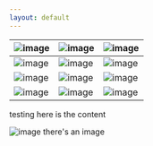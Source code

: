 ```yaml
---
layout: default
---
```


| ![image](http://danaamundsen.site44.com/images/portfolio1/thumbnails/birdies.png "test") | ![image](http://danaamundsen.site44.com/images/portfolio1/thumbnails/catbutts.png "test") | ![image](http://danaamundsen.site44.com/images/portfolio1/thumbnails/concert_fits.png "test") |
| --- | --- | --- |
| ![image](http://danaamundsen.site44.com/images/portfolio1/thumbnails/fish.png "test") | ![image](http://danaamundsen.site44.com/images/portfolio1/thumbnails/hospitality.png "test") | ![image](http://danaamundsen.site44.com/images/portfolio1/thumbnails/jen.png "test") |
| ![image](http://danaamundsen.site44.com/images/portfolio1/thumbnails/jurdan.png "test") | ![image](http://danaamundsen.site44.com/images/portfolio1/thumbnails/loyal_knight.png "test") | ![image](http://danaamundsen.site44.com/images/portfolio1/thumbnails/trio.png "test") |
| ![image](http://danaamundsen.site44.com/images/portfolio1/thumbnails/waitercat.png "test") | ![image](http://danaamundsen.site44.com/images/portfolio1/thumbnails/wwx.png "test") | ![image](http://danaamundsen.site44.com/images/portfolio1/thumbnails/pip_and_maus.png "test") | ![image](http://danaamundsen.site44.com/images/portfolio1/thumbnails/mystery_squad.png "test") |

testing here is the content

![image](http://danaamundsen.site44.com/images/splash.png "splash image")
there's an image
